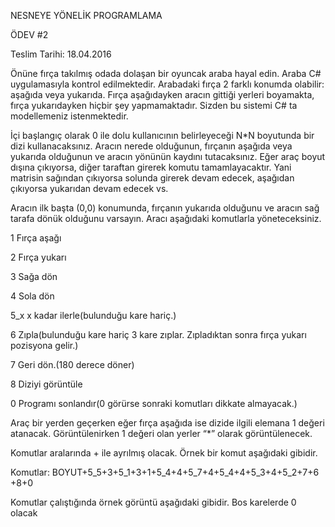 NESNEYE YÖNELİK PROGRAMLAMA

ÖDEV #2

Teslim Tarihi: 18.04.2016

Önüne fırça takılmış odada dolaşan bir oyuncak araba hayal edin. Araba C# uygulamasıyla kontrol edilmektedir. Arabadaki fırça 2 farklı konumda olabilir: aşağıda veya yukarıda. Fırça aşağıdayken aracın gittiği yerleri boyamakta, fırça yukarıdayken hiçbir şey yapmamaktadır. Sizden bu sistemi C# ta modellemeniz istenmektedir. 

İçi başlangıç olarak 0 ile dolu kullanıcının belirleyeceği N*N boyutunda  bir dizi kullanacaksınız. Aracın nerede olduğunun, fırçanın aşağıda veya yukarıda olduğunun ve aracın yönünün kaydını tutacaksınız. Eğer araç boyut dışına çıkıyorsa, diğer taraftan girerek komutu tamamlayacaktır. Yani matrisin sağından çıkıyorsa solunda girerek devam edecek, aşağıdan çıkıyorsa yukarıdan devam edecek vs.  

Aracın ilk başta (0,0) konumunda, fırçanın yukarıda olduğunu ve aracın sağ tarafa dönük olduğunu varsayın. Aracı aşağıdaki komutlarla yöneteceksiniz.

1 Fırça aşağı

2 Fırça yukarı

3 Sağa dön

4 Sola dön

5_x x kadar ilerle(bulunduğu kare hariç.)

6 Zıpla(bulunduğu kare hariç  3 kare zıplar. Zıpladıktan sonra fırça yukarı pozisyona gelir.)

7 Geri dön.(180 derece döner)

8 Diziyi görüntüle

0 Programı sonlandır(0 görürse sonraki komutları dikkate almayacak.)


Araç bir yerden geçerken eğer fırça aşağıda ise dizide ilgili elemana 1 değeri atanacak. Görüntülenirken 1 değeri olan yerler “*” olarak görüntülenecek.

Komutlar aralarında + ile ayrılmış olacak. Örnek bir komut aşağıdaki gibidir.

Komutlar: BOYUT+5_5+3+5_1+3+1+5_4+4+5_7+4+5_4+4+5_3+4+5_2+7+6 +8+0

Komutlar çalıştığında örnek görüntü aşağıdaki gibidir. Bos karelerde 0 olacak
